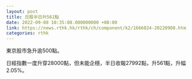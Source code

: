 ```yaml
---
layout: post
title: 日股半日升561點
date: 2022-09-08 10:35:08.000000000 +08:00
link: https://news.rthk.hk/rthk/ch/component/k2/1666024-20220908.htm
categories: rthk
---
```


東京股市急升逾500點。

日經指數一度升穿28000點，但未能企穩，半日收報27992點，升561點，升幅2.05%。
